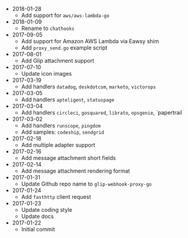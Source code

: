 - 2018-01-28
  - Add support for `aws/aws-lambda-go`
- 2018-01-09
  - Rename to `chathooks`
- 2017-09-05
  - Add support for Amazon AWS Lambda via Eawsy shim
  - Add `proxy_send.go` example script
- 2017-08-01
  - Add Glip attachment support
- 2017-07-10
  - Update icon images
- 2017-03-19
  - Add handlers `datadog`, `deskdotcom`, `marketo`, `victorops`
- 2017-03-05
  - Add handlers `apteligent`, `statuspage`
- 2017-03-04
  - Add handlers `circleci`, `gosquared`, `librato`, `opsgenie`, `papertrail
- 2017-03-02
  - Add handlers `runscope`, `pingdom`
  - Add samples: `codeship`, `sendgrid`
- 2017-02-18
  - Add multiple adapter support
- 2017-02-16
  - Add message attachment short fields
- 2017-02-14
  - Add message attachment rendering format
- 2017-01-31
  - Update Github repo name to `glip-webhook-proxy-go`
- 2017-01-24
  - Add `fasthttp` client request
- 2017-01-23
  - Update coding style
  - Update docs
- 2017-01-22
  - Initial commit